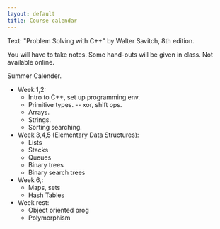 ```yaml
---
layout: default
title: Course calendar
---
```


Text: "Problem Solving with C++" by Walter Savitch, 8th edition.

You will have to take notes. Some hand-outs will be given in class. Not available online. 

Summer Calender.

* Week 1,2:
    - Intro to C++, set up programming env.
    - Primitive types. 
    -- xor, shift ops.
    - Arrays. 
    - Strings.
    - Sorting searching. 
* Week 3,4,5 (Elementary Data Structures): 
    - Lists
    - Stacks
    - Queues
    - Binary trees
    - Binary search trees
* Week 6,: 
    - Maps, sets 
    - Hash Tables
* Week rest: 
    - Object oriented prog
    - Polymorphism